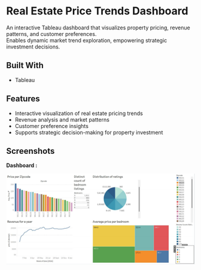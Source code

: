 # Real Estate Price Trends Dashboard

An interactive Tableau dashboard that visualizes property pricing, revenue patterns, and customer preferences.  
Enables dynamic market trend exploration, empowering strategic investment decisions.

## Built With
- Tableau  

## Features
- Interactive visualization of real estate pricing trends  
- Revenue analysis and market patterns  
- Customer preference insights  
- Supports strategic decision-making for property investment  

## Screenshots

**Dashboard :** 

![Dashboard Overview](screenshots/dashboard1.png)
